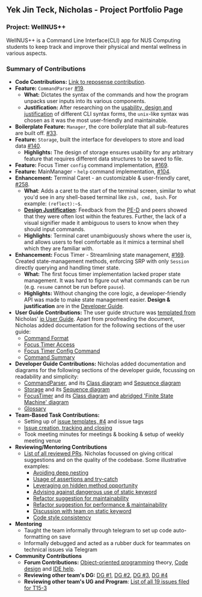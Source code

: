 ## Yek Jin Teck, Nicholas - Project Portfolio Page

### Project: WellNUS++
WellNUS++ is a Command Line Interface(CLI) app for NUS Computing students to keep track and improve their physical and
mental wellness in various aspects.  

### Summary of Contributions
- **Code Contributions:** [Link to reposense contribution](https://nus-cs2113-ay2223s2.github.io/tp-dashboard/?search=&sort=groupTitle&sortWithin=title&timeframe=commit&mergegroup=&groupSelect=groupByRepos&breakdown=true&checkedFileTypes=docs~functional-code~test-code~other&since=2023-02-17&tabOpen=true&tabType=authorship&tabAuthor=nichyjt&tabRepo=AY2223S2-CS2113-T12-4%2Ftp%5Bmaster%5D&authorshipIsMergeGroup=false&authorshipFileTypes=docs~functional-code~test-code&authorshipIsBinaryFileTypeChecked=false&authorshipIsIgnoredFilesChecked=false).  
- **Feature:** `CommandParser`
  [#19](https://github.com/AY2223S2-CS2113-T12-4/tp/pull/19).   
  - **What:** Dictates the syntax of the commands 
  and how the program unpacks user inputs into its various components.  
  - **Justification:** After researching on the 
  [usability, design and justification](https://ay2223s2-cs2113-t12-4.github.io/tp/DeveloperGuide.html#design-considerations-1)
  of different CLI syntax forms, the `unix`-like syntax was chosen as it was the most user-friendly and maintainable. 
- **Boilerplate Feature:** `Manager`, the core boilerplate that
  all sub-features are built off.
  [ #33](https://github.com/AY2223S2-CS2113-T12-4/tp/pull/33).  
- **Feature:** `Storage`, built the interface for developers to store and load data
  [#140](https://github.com/AY2223S2-CS2113-T12-4/tp/pull/140).  
  - **Highlights:** The design of storage ensures usability for any arbitrary feature
  that requires different data structures to be saved to file.
- **Feature:** Focus Timer `config` command implementation,
[#169](https://github.com/AY2223S2-CS2113-T12-4/tp/pull/169).
- **Feature:** MainManager - `help` command implementation, [#104](https://github.com/AY2223S2-CS2113-T12-4/tp/pull/104).
- **Enhancement:** Terminal Caret - an customizable & user-friendly caret,
[#258](https://github.com/AY2223S2-CS2113-T12-4/tp/pull/258).  
  - **What**: Adds a caret to the start of the terminal screen,
  similar to what you'd see in any shell-based terminal like `zsh, cmd, bash`.
    For example: `(reflect):~$`.  
  - **[Design Justification](https://github.com/AY2223S2-CS2113-T12-4/tp/issues/79)**:
  Feedback from the [PE-D](https://github.com/AY2223S2-CS2113-T12-4/tp/issues/235) and peers showed that 
  they were often lost within the features. Further, the lack of a visual signifier made it ambiguous to users
  to know when they should input commands.
  - **Highlights**: Terminal caret unambiguously shows where the user is, and allows users to feel
  comfortable as it mimics a terminal shell which they are familiar with.
- **Enhancement:** Focus Timer - Streamlining state management,
  [#169](https://github.com/AY2223S2-CS2113-T12-4/tp/pull/169).  
  Created state-management methods, enforcing SRP with only `Session` directly querying and handling timer state.
  - **What:** The first focus timer implementation lacked proper state management. 
  It was hard to figure out what commands can be run (e.g. `resume` cannot be run before `pause`).
  - **Highlights:** Without changing the core logic, a developer-friendly API was made to make state management easier.
  **Design & justification** are in the
  [Developer Guide](https://ay2223s2-cs2113-t12-4.github.io/tp/DeveloperGuide.html#focus-timer-implementation).
- **User Guide Contributions:**
  The user guide structure was [templated from](https://github.com/AY2223S2-CS2113-T12-4/tp/pull/108#issue-1627844297)
  Nicholas' [ip User Guide](https://nichyjt.github.io/ip/). 
  Apart from proofreading the document, Nicholas added documentation for the following sections of the user guide:
    - [Command Format](https://ay2223s2-cs2113-t12-4.github.io/tp/UserGuide.html#command-format)
    - [Focus Timer Access](https://ay2223s2-cs2113-t12-4.github.io/tp/UserGuide.html#ft---accessing-focus-timer-feature)
    - [Focus Timer Config Command](https://ay2223s2-cs2113-t12-4.github.io/tp/UserGuide.html#configure-the-timer-config)
    - [Command Summary](https://ay2223s2-cs2113-t12-4.github.io/tp/UserGuide.html#command-summary)
- **Developer Guide Contributions:**
  Nicholas added documentation and diagrams for the following sections of the developer guide, focussing on
  readability and simplicity:  
  - [CommandParser](https://ay2223s2-cs2113-t12-4.github.io/tp/DeveloperGuide.html#commandparser-component), and
  its [Class diagram](https://ay2223s2-cs2113-t12-4.github.io/tp/diagrams/CommandParserClass.png) and
    [Sequence diagram](https://ay2223s2-cs2113-t12-4.github.io/tp/diagrams/CommandParserSequence.png)
  - [Storage](https://ay2223s2-cs2113-t12-4.github.io/tp/DeveloperGuide.html#storage)
   and its [Sequence diagram](https://ay2223s2-cs2113-t12-4.github.io/tp/diagrams/StorageSequence-Saving_Data__Emphasis_on_Storage_Subroutine_.png)
  - [FocusTimer](https://ay2223s2-cs2113-t12-4.github.io/tp/DeveloperGuide.html#focus-timer-component)
   and its [Class diagram](https://ay2223s2-cs2113-t12-4.github.io/tp/diagrams/FocusTimerClassDiagram.png)
   and [abridged 'Finite State Machine' diagram](https://ay2223s2-cs2113-t12-4.github.io/tp/diagrams/FocusTimerState.png)
  - [Glossary](https://ay2223s2-cs2113-t12-4.github.io/tp/DeveloperGuide.html#glossary)
- **Team-Based Task Contributions:**
  - Setting up of [issue templates, #4](https://github.com/AY2223S2-CS2113-T12-4/tp/pull/4)
    and issue tags
  - [Issue creation, tracking and closing](https://github.com/AY2223S2-CS2113-T12-4/tp/issues?q=is%3Aissue+involves%3Anichyjt)
  - Took meeting minutes for meetings & booking & setup of weekly meeting venue
- **Reviewing/Mentoring Contributions**
  - [List of all reviewed PRs](https://github.com/AY2223S2-CS2113-T12-4/tp/pulls?q=is%3Apr+reviewed-by%3Anichyjt).
    Nicholas focussed on giving critical suggestions and on the quality of
    the codebase. Some illustrative examples:
    - [Avoiding deep nesting](https://github.com/AY2223S2-CS2113-T12-4/tp/pull/155#discussion_r1144643398)
    - [Usage of assertions and try-catch](https://github.com/AY2223S2-CS2113-T12-4/tp/pull/76#discussion_r1136795952)
    - [Leveraging on hidden method opportunity](https://github.com/AY2223S2-CS2113-T12-4/tp/pull/27#discussion_r1131190083)
    - [Advising against dangerous use of static keyword](https://github.com/AY2223S2-CS2113-T12-4/tp/pull/35#discussion_r1133057443)
    - [Refactor suggestion for maintainability](https://github.com/AY2223S2-CS2113-T12-4/tp/pull/155#discussion_r1144648259)
    - [Refactor suggestion for performance & maintainability](https://github.com/AY2223S2-CS2113-T12-4/tp/pull/155#discussion_r1144683078)
    - [Discussion with team on static keyword](https://github.com/AY2223S2-CS2113-T12-4/tp/issues/85#issuecomment-1471569085)
    - [Code style consistency](https://github.com/AY2223S2-CS2113-T12-4/tp/pull/65#discussion_r1134946097)
- **Mentoring** 
  - Taught the team informally through telegram to set up code auto-formatting on save
  - Informally debugged and acted as a rubber duck for teammates on technical issues via Telegram
- **Community Contributions**  
  - **Forum Contributions:** [Object-oriented programming](https://github.com/nus-cs2113-AY2223S2/forum/issues/24#issuecomment-1417417500)
    theory, [Code design](https://github.com/nus-cs2113-AY2223S2/forum/issues/34#issuecomment-1463563460) and
    [IDE help](https://github.com/nus-cs2113-AY2223S2/forum/issues/34#issuecomment-1463563460).
  - **Reviewing other team's DG:** [DG #1](https://github.com/nus-cs2113-AY2223S2/tp/pull/14#discussion_r1152711554), 
  [DG #2](https://github.com/nus-cs2113-AY2223S2/tp/pull/14#discussion_r1152715587),
  [DG #3](https://github.com/nus-cs2113-AY2223S2/tp/pull/14#discussion_r1152717757),
  [DG #4](https://github.com/nus-cs2113-AY2223S2/tp/pull/14#discussion_r1152731276)
  - **Reviewing other team's UG and Program**: [List of all 19 issues filed for T15-3](https://github.com/nichyjt/ped/issues)